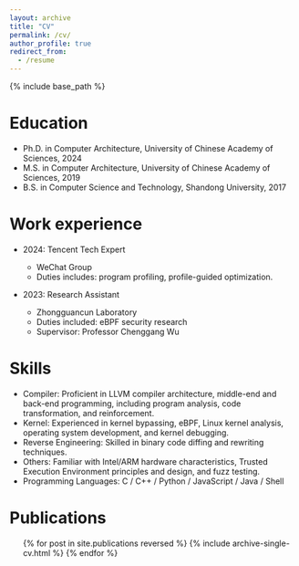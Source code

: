 ```yaml
---
layout: archive
title: "CV"
permalink: /cv/
author_profile: true
redirect_from:
  - /resume
---
```


{% include base_path %}

Education
======
* Ph.D. in Computer Architecture, University of Chinese Academy of Sciences, 2024
* M.S. in Computer Architecture, University of Chinese Academy of Sciences, 2019
* B.S. in Computer Science and Technology, Shandong University, 2017

Work experience
======
* 2024: Tencent Tech Expert
  * WeChat Group
  * Duties includes: program profiling, profile-guided optimization.

* 2023: Research Assistant
  * Zhongguancun Laboratory
  * Duties included: eBPF security research
  * Supervisor: Professor Chenggang Wu
  
Skills
======
* Compiler: Proficient in LLVM compiler architecture, middle-end and back-end programming, including program analysis, code transformation, and reinforcement. 
* Kernel: Experienced in kernel bypassing, eBPF, Linux kernel analysis, operating system development, and kernel debugging.
* Reverse Engineering: Skilled in binary code diffing and rewriting techniques.
* Others: Familiar with Intel/ARM hardware characteristics, Trusted Execution Environment principles and design, and fuzz testing.
* Programming Languages: C / C++ / Python / JavaScript / Java / Shell

Publications
======
  <ul>{% for post in site.publications reversed %}
    {% include archive-single-cv.html %}
  {% endfor %}</ul>
